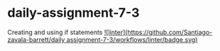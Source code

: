 # daily-assignment-7-3
Creating and using if statements
[![linter](https://github.com/Santiago-zavala-barrett/daily assignment-7-3/workflows/linter/badge.svg)](https://github.com/marketplace/actions/super-linter)
